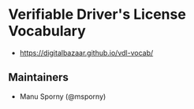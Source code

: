 # Verifiable Driver's License Vocabulary

- https://digitalbazaar.github.io/vdl-vocab/

## Maintainers

- Manu Sporny (@msporny)
